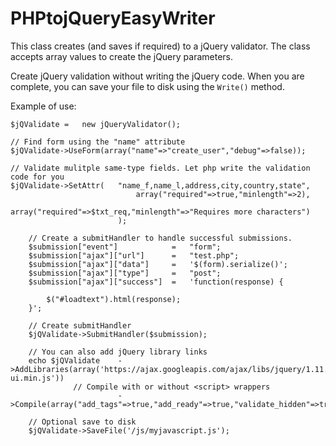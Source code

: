 # PHPtojQueryEasyWriter
This class creates (and saves if required) to a jQuery validator. The class accepts array values to create the jQuery parameters.

Create jQuery validation without writing the jQuery code. When you are complete, you can save your file to disk using the `Write()` method.

Example of use:

    $jQValidate	=	new jQueryValidator();
    
    // Find form using the "name" attribute
    $jQValidate->UseForm(array("name"=>"create_user","debug"=>false));
    
    // Validate mulitple same-type fields. Let php write the validation code for you
    $jQValidate->SetAttr(	"name_f,name_l,address,city,country,state",
								array("required"=>true,"minlength"=>2),
								array("required"=>$txt_req,"minlength"=>"Requires more characters")
							);
							
		// Create a submitHandler to handle successful submissions.
		$submission["event"]			=	"form";
		$submission["ajax"]["url"]		=	"test.php";
		$submission["ajax"]["data"]		=	'$(form).serialize()';
		$submission["ajax"]["type"]		=	"post";
		$submission["ajax"]["success"]	=	'function(response) {
			
			$("#loadtext").html(response);
		}';
		
		// Create submitHandler
		$jQValidate->SubmitHandler($submission);
		
		// You can also add jQuery library links
		echo $jQValidate	->AddLibraries(array('https://ajax.googleapis.com/ajax/libs/jquery/1.11.0/jquery.min.js','https://ajax.googleapis.com/ajax/libs/jqueryui/1.10.4/jquery-ui.min.js'))
		          // Compile with or without <script> wrappers
							->Compile(array("add_tags"=>true,"add_ready"=>true,"validate_hidden"=>true));

		// Optional save to disk
		$jQValidate->SaveFile('/js/myjavascript.js');
